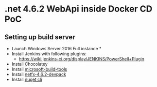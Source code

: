 # .net 4.6.2 WebApi inside Docker CD PoC #

## Setting up build server ##
* Launch Windows Server 2016 Full instance *
* Install Jenkins with following plugins:
  * https://wiki.jenkins-ci.org/display/JENKINS/PowerShell+Plugin
* Install Chocolatey
* Install [microsoft-build-tools](https://chocolatey.org/packages/microsoft-build-tools)
* Install [netfx-4.6.2-devpack](https://chocolatey.org/packages/netfx-4.6.2-devpack)
* Install [nuget cli](https://chocolatey.org/packages/NuGet.CommandLine)
